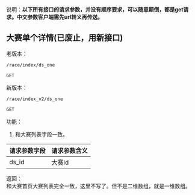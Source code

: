 说明：**以下所有接口的请求参数，并没有顺序要求，可以随意颠倒，都是get请求。中文参数客户端需先url转义再传送。**



## 大赛单个详情(已废止，用新接口)

老版本：
~~~
/race/index/ds_one
~~~
~~~
GET
~~~

新版本：
~~~
/race/index_v2/ds_one
~~~
~~~
GET
~~~


功能：  

1. 和大赛列表字段一致。


| 请求参数字段        | 请求参数含义  |
| -------- |:------|
|ds_id       |  大赛id|


返回：    
 和大赛首页大赛列表完全一致，这里不写了。但不是二维数组，就是一维数组。











